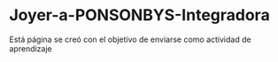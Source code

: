 # Joyer-a-PONSONBYS-Integradora
Está página se creó con el objetivo de enviarse como actividad de aprendizaje
